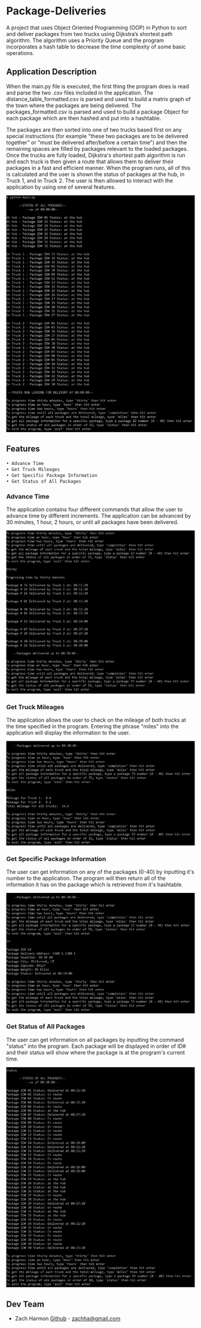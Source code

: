 # Package-Deliveries
A project that uses Object Oriented Programming (OOP) in Python to sort and deliver packages from two trucks using Dijkstra’s shortest path algorithm. The algorithm uses a Priority Queue and the program incorporates a hash table to decrease the time complexity of some basic operations. 

## Application Description
When the main.py file is executed, the first thing the program does is read and parse the two .csv files included in the application. The distance_table_formatted.csv is parsed and used to build a matrix graph of the town where the packages are being delivered. The packages_formatted.csv is parsed and used to build a package Object for each package which are then hashed and put into a hashtable. 

The packages are then sorted into one of two trucks based first on any special instructions (for example "these two packages are to be delivered together" or  "must be delivered after/before a certain time") and then the remaining spaces are filled by packages relevant to the loaded packages. Once the trucks are fully loaded, Dijkstra's shortest path algorithm is run and each truck is then given a route that allows them to deliver their packages in a fast and efficient manner. When the program runs, all of this is calculated and the user is shown the status of packages at the hub, in Truck 1, and in Truck 2. The user is then allowed to interact with the application by using one of several features.

![Program Startup](imgs/program_start.jpg "Program on start-up")

## Features
    • Advance Time
    • Get Truck Mileages
    • Get Specific Package Information
    • Get Status of All Packages
### Advance Time
The application contains four different commands that allow the user to advance time by different increments. The application can be advanced by 30 minutes, 1 hour, 2 hours, or until all packages have been delivered.

![Half-hour Increment](imgs/thirty_increment.jpg "Program after 30 minute increment by user")
### Get Truck Mileages
The application allows the user to check on the mileage of both trucks at the time specified in the program. Entering the phrase "miles" into the application will display the information to the user.

![Mileage displayed](imgs/mileage_after_thirty.jpg "Program after miles command input")
### Get Specific Package Information
The user can get information on any of the packages (0-40) by inputting it's number to the application. The program will then return all of the information it has on the package which is retrieved from it's hashtable.

![Package information](imgs/package_14_info.jpg "Program showing information for package 14")
### Get Status of All Packages
The user can get information on all packages by inputting the command "status" into the program. Each package will be displayed in order of ID# and their status will show where the package is at the program's current time.

![Status of All Packages](imgs/all_packages.jpg "Program showing status of all packages")
## Dev Team
 
* Zach Harmon [Github](https://www.github.com/zachha) - zachha@gmail.com
